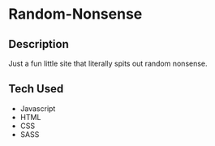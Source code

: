 # Random-Nonsense

## Description

Just a fun little site that literally spits out random nonsense.  

## Tech Used
- Javascript
- HTML
- CSS
- SASS

